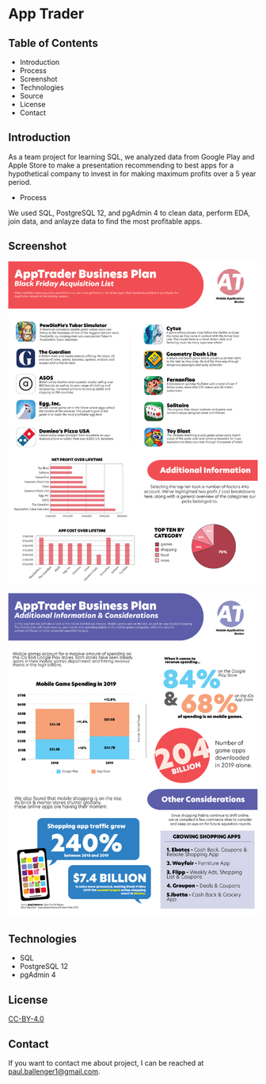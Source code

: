 # App Trader

## Table of Contents

* Introduction
* Process
* Screenshot
* Technologies
* Source
* License
* Contact

## Introduction

As a team project for learning SQL, we analyzed data from Google Play and Apple Store to make a presentation recommending to best apps for a hypothetical company to invest in for making maximum profits over a 5 year period.

* Process

We used SQL, PostgreSQL 12, and pgAdmin 4 to clean data, perform EDA, join data, and anlayze data to find the most profitable apps. 

## Screenshot

![nss_infographics-01](https://github.com/paulballenger/app-trader/blob/main/nss_infographics-01.png
)

![nss_infographics-02](https://github.com/paulballenger/app-trader/blob/main/nss_infographics-02.png
)

## Technologies

* SQL
* PostgreSQL 12
* pgAdmin 4

## License

[CC-BY-4.0](https://spdx.org/licenses/CC-BY-4.0.html)

## Contact

If you want to contact me about project, I can be reached at paul.ballenger1@gmail.com.
